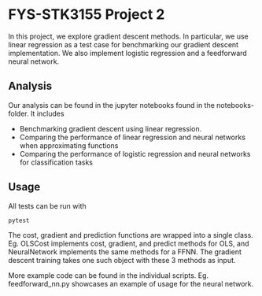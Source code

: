 # FYS-STK3155 Project 2
In this project, we explore gradient descent methods. In particular, we use linear regression as a test case for benchmarking our gradient descent implementation. We also implement logistic regression and a feedforward neural network.

## Analysis
Our analysis can be found in the jupyter notebooks found in the notebooks-folder. It includes
* Benchmarking gradient descent using linear regression.
* Comparing the performance of linear regression and neural networks when approximating functions
* Comparing the performance of logistic regression and neural networks for classification tasks

## Usage
All tests can be run with
```BASH
pytest
```
The cost, gradient and prediction functions are wrapped into a single class. Eg. OLSCost implements cost, gradient, and predict methods for OLS, and NeuralNetwork implements the same methods for a FFNN. The gradient descent training takes one such object with these 3 methods as input.

More example code can be found in the individual scripts. Eg. feedforward_nn.py showcases an example of usage for the neural network.
